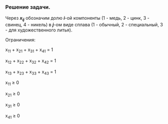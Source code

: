 ### Решение задачи.
<p>Через <b><i>x<sub>ij</sub></i></b> обозначим долю <b><i>i</i></b>-ой компоненты (1 - медь, 2 - цинк, 3 - свинец, 4 - никель) в <b><i>j</i></b>-ом виде сплава (1 - обычный, 2 - специальный, 3 - для художественного литья).</p>
Ограничения:

x<sub>11</sub> + x<sub>21</sub> + x<sub>31</sub> + x<sub>41</sub> = 1

x<sub>12</sub> + x<sub>22</sub> + x<sub>32</sub> + x<sub>42</sub> = 1

x<sub>13</sub> + x<sub>23</sub> + x<sub>33</sub> + x<sub>43</sub> = 1

<p>x<sub>11</sub> &#8805 0</p>

<p>x<sub>21</sub> &#8805 0</p>

<p>x<sub>31</sub> &#8805 0</p>

<p>x<sub>41</sub> &#8805 0</p>

